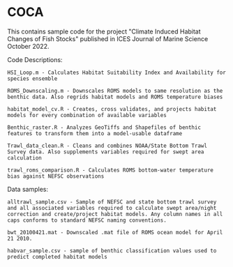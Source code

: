 # COCA
This contains sample code for the project "Climate Induced Habitat Changes of Fish Stocks" published in ICES Journal of Marine Science October 2022.



Code Descriptions:

	HSI_Loop.m - Calculates Habitat Suitability Index and Availability for species ensemble

	ROMS_Downscaling.m - Downscales ROMS models to same resolution as the benthic data. Also regrids habitat models and ROMS temperature biases

	habitat_model_cv.R - Creates, cross validates, and projects habitat models for every combination of available variables	

	Benthic_raster.R - Analyzes GeoTiffs and Shapefiles of benthic features to transform them into a model-usable dataframe

	Trawl_data_clean.R - Cleans and combines NOAA/State Bottom Trawl Survey data. Also supplements variables required for swept area calculation

	trawl_roms_comparison.R - Calculates ROMS bottom-water temperature bias against NEFSC observations


Data samples: 

	alltrawl_sample.csv - Sample of NEFSC and state bottom trawl survey and all associated variables required to calculate swept area/night correction and create/project habitat models. Any column names in all caps conforms to standard NEFSC naming conventions.

	bwt_20100421.mat - Downscaled .mat file of ROMS ocean model for April 21 2010. 

	habvar_sample.csv - sample of benthic classification values used to predict completed habitat models  
